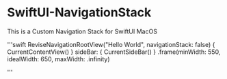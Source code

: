 # SwiftUI-NavigationStack
This is a Custom Navigation Stack for SwiftUI MacOS 

'''swift
 ReviseNavigationRootView("Hello World", navigationStack: false) {
                CurrentContentView()
            } sideBar: {
                CurrentSideBar()
            }
            .frame(minWidth: 550, idealWidth: 650, maxWidth: .infinity)

'''

